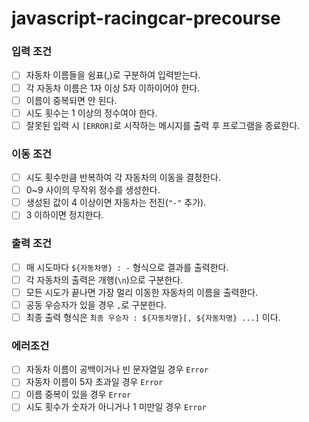 # javascript-racingcar-precourse
### 입력 조건

- [ ]  자동차 이름들을 쉼표(,)로 구분하여 입력받는다.
- [ ]  각 자동차 이름은 1자 이상 5자 이하이어야 한다.
- [ ]  이름이 중복되면 안 된다.
- [ ]  시도 횟수는 1 이상의 정수여야 한다.
- [ ]  잘못된 입력 시 `[ERROR]`로 시작하는 메시지를 출력 후 프로그램을 종료한다.

### 이동 조건

- [ ]  시도 횟수만큼 반복하여 각 자동차의 이동을 결정한다.
- [ ]  0~9 사이의 무작위 정수를 생성한다.
- [ ]  생성된 값이 4 이상이면 자동차는 전진(`"-"` 추가).
- [ ]  3 이하이면 정지한다.

### 출력 조건

- [ ]  매 시도마다 `${자동차명} : -` 형식으로 결과를 출력한다.
- [ ]  각 자동차의 출력은 개행(`\n`)으로 구분한다.
- [ ]  모든 시도가 끝나면 가장 멀리 이동한 자동차의 이름을 출력한다.
- [ ]  공동 우승자가 있을 경우 `,`로 구분한다.
- [ ]  최종 출력 형식은 `최종 우승자 : ${자동차명}[, ${자동차명} ...]` 이다.

### 에러조건

- [ ]  자동차 이름이 공백이거나 빈 문자열일 경우 `Error`
- [ ]  자동차 이름이 5자 초과일 경우 `Error`
- [ ]  이름 중복이 있을 경우 `Error`
- [ ]  시도 횟수가 숫자가 아니거나 1 미만일 경우 `Error`